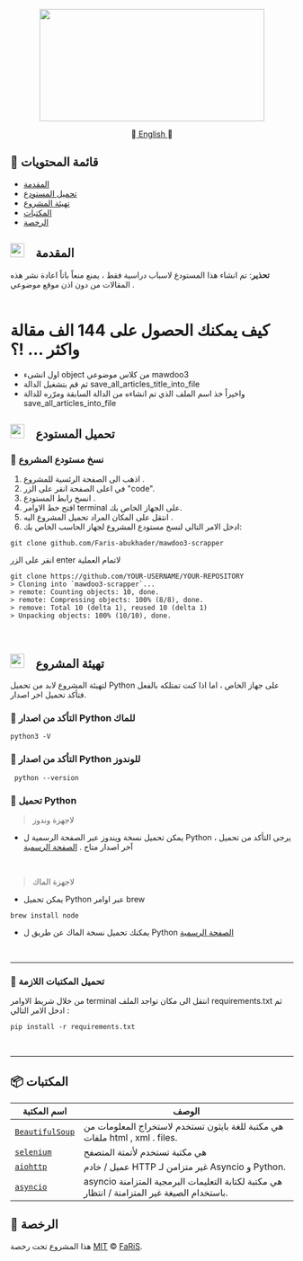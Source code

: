 
<p align="center">
<img src="https://user-images.githubusercontent.com/70070951/201959147-de2f0b35-af44-4b29-b6bc-00765c5d37e2.png" width="400" height="200">
</p>
<p align="center">
📔<a href="https://github.com/Faris-abukhader/mawdoo3-scrapper/blob/main/README.md"> English </a>📔 
 </p>

## 🚩 قائمة المحتويات 


- [المقدمة](#--المقدمة)
- [تحميل المستودع](#--تحميل-المستودع)
- [تهيئة المشروع](#--تهيئة-المشروع)
- [المكتبات](#-المكتبات)
- [الرخصة](#-الرخصة)




## <img src="https://cdn-icons-png.flaticon.com/512/1436/1436664.png" width="25" height="25" style="padding-right:15px">  المقدمة 

<p>
<b>تحذير</b>: تم انشاء هذا المستودع لاسباب دراسية فقط ، يمنع منعاً باتاً اعادة نشر هذه المقالات من دون اذن موقع موضوعي  . 
</br>
</br>
<h1>كيف يمكنك الحصول على 144 الف مقالة واكثر … !؟ </h1>

- اول انشىء object من كلاس موضوعي mawdoo3
- ثم قم بتشغيل الدالة save_all_articles_title_into_file
- واخيراً خذ اسم الملف الذي تم انشاءه من الدالة السابقة ومرّره للدالة save_all_articles_into_file
</p>


## <img src="https://cdn-icons-png.flaticon.com/512/814/814848.png" width="25" height="25" style="padding-right:15px">  تحميل المستودع  


### 🔘 نسخ مستودع المشروع 
1. اذهب الى الصفحة الرئسية للمشروع .
2. في اعلى الصفحة انقر على الزر "code".
3. انسخ رابط المستودع .
4. افتح خط الاوامر terminal على الجهاز الخاص بك.
5. انتقل على المكان المراد تحميل المشروع اليه .
6. ادخل الامر التالي لنسخ مستودع المشروع لجهاز الحاسب الخاص بك:
```
git clone github.com/Faris-abukhader/mawdoo3-scrapper
```
انقر على الزر enter لاتمام العملية 
```
git clone https://github.com/YOUR-USERNAME/YOUR-REPOSITORY
> Cloning into `mawdoo3-scrapper`...
> remote: Counting objects: 10, done.
> remote: Compressing objects: 100% (8/8), done.
> remove: Total 10 (delta 1), reused 10 (delta 1)
> Unpacking objects: 100% (10/10), done.
```
<br/>


## <img src="https://cdn-icons-png.flaticon.com/512/814/814848.png" width="25" height="25" style="padding-right:15px">  تهيئة المشروع 

لتهيئة المشروع لابد من تحميل Python  على جهاز الخاص ، اما اذا كنت تمتلكه بالفعل فتأكد تحميل اخر اصدار.
 ### 🔘 التأكد من اصدار Python للماك
```
python3 -V
```

 ### 🔘 التأكد من اصدار Python للوندوز
```
 python --version
```

### 🔘 تحميل Python

> لاجهزة وندوز
- يمكن تحميل نسخة ويندوز عبر الصفحة الرسمية ل Python ، يرجى التأكد من تحميل آخر اصدار متاح .
 [الصفحة الرسمية](python.org/downloads/)

<br/>

> لاجهزة الماك 
- يمكن تحميل Python عبر اوامر brew 
```
brew install node
```
- يمكنك تحميل نسخة الماك عن طريق  ل Python  [الصفحة الرسمية  ](python.org/downloads/)
<br/>
<hr/>


### 🔘 تحميل المكتبات اللازمة 

من خلال شريط الاوامر terminal انتقل الى مكان تواجد الملف requirements.txt ثم ادخل الامر التالي  :
```
pip install -r requirements.txt  
```

<br/>
<hr/>



## 📦 المكتبات


  | اسم المكتبة  | الوصف |
| --- | --- |
| [`BeautifulSoup`](https://www.crummy.com/software/BeautifulSoup/bs4/doc/) | هي مكتبة للغة بايثون تستخدم لاستخراج المعلومات من ملفات html , xml . files. |
| [`selenium`](https://pypi.org/project/selenium/) |هي مكتبة تستخدم لأتمتة المتصفح  |
| [`aiohttp`](https://docs.aiohttp.org/en/stable/) |عميل / خادم HTTP غير متزامن لـ Asyncio و Python. |
| [`asyncio`](https://docs.python.org/3/library/asyncio.html) |asyncio هي مكتبة لكتابة التعليمات البرمجية المتزامنة باستخدام الصيغة غير المتزامنة / انتظار. |


## 📜 الرخصة

هذا المشروع تحت رخصة [MIT](https://github.com/Faris-abukhader/mawdoo3-scrapper/blob/main/license) © [FaRiS](https://github.com/Faris-abukhader).
